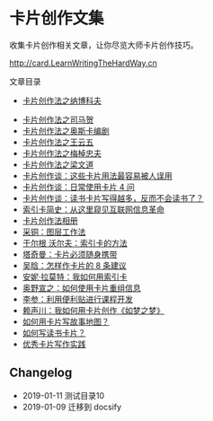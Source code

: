 # 卡片创作文集

收集卡片创作相关文章，让你尽览大师卡片创作技巧。 

http://card.LearnWritingTheHardWay.cn


文章目录

- [卡片创作法之纳博科夫](chapter01/note12.md)
* [卡片创作法之司马贺](chapter01/note13.md)
* [卡片创作法之奥斯卡编剧](chapter01/note14.md)
* [卡片创作法之王云五](chapter01/note15.md)
* [卡片创作法之梅棹忠夫 ](chapter01/note16.md)
* [卡片创作法之梁文道](chapter01/note17.md)
* [卡片创作谈：这些卡片用法最容易被人误用](chapter01/note18.md)
* [卡片创作谈：日常使用卡片 4 问 ](chapter01/note19.md)
* [卡片创作谈：读书卡片写得越多，反而不会读书了？ ](chapter01/note20.md)
* [索引卡简史：从这里窥见互联网信息革命](chapter01/note21.md)
* [卡片创作法相册](https://www.douban.com/photos/album/1657063257/)
* [采铜：图层工作法](chapter01/note01.md)
* [于尔根 沃尔夫：索引卡的方法](chapter01/note02.md)
* [塔奇曼：卡片必须随身携带](chapter01/note03.md)
* [吴晗：怎样作卡片的 8 条建议](chapter01/note04.md)
* [安妮·拉莫特：我如何用索引卡](chapter01/note05.md)
* [奥野宣之：如何使用卡片重组信息](chapter01/note06.md)
* [李参：利用便利贴进行课程开发](chapter01/note07.md)
* [赖声川：我如何用卡片创作《如梦之梦》](chapter01/note08.md)
* [如何用卡片写故事地图？](chapter01/note09.md)
* [如何写读书卡片？](chapter01/note10.md)
* [优秀卡片写作实践](chapter01/note11.md)

## Changelog

- 2019-01-11 测试目录10
- 2019-01-09 迁移到 docsify
